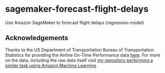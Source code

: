# sagemaker-forecast-flight-delays

Use Amazon SageMaker to forecast flight delays (regression model)

## Acknowledgements

Thanks to the US Department of Transportation Bureau of Transportation Statistics for providing the Airline On-Time Performance data [here](https://www.transtats.bts.gov/Tables.asp?DB_ID=120&DB_Name=Airline%20OnTime%20Performance%20Data&DB_Short_Name=On-Time). For more on the data, including the raw data itself visit [my repository performing a similar task using Amazon Machine Learning](https://github.com/lrakai/aws-ml-regression/tree/master/data).